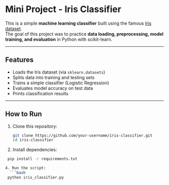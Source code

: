 # Mini Project - Iris Classifier

This is a simple **machine learning classifier** built using the famous [Iris dataset](https://archive.ics.uci.edu/dataset/53/iris).  
The goal of this project was to practice **data loading, preprocessing, model training, and evaluation** in Python with scikit-learn.

---

## Features
- Loads the Iris dataset (via `sklearn.datasets`)
- Splits data into training and testing sets
- Trains a simple classifier (Logistic Regression)
- Evaluates model accuracy on test data
- Prints classification results

---

## How to Run
1. Clone this repository:
   ```bash
   git clone https://github.com/your-username/iris-classifier.git
   cd iris-classifier
   
2. Install dependencies:
 ```bash
  pip install -r requirements.txt

4. Run the script:
   ```bash
  python iris_classifier.py
